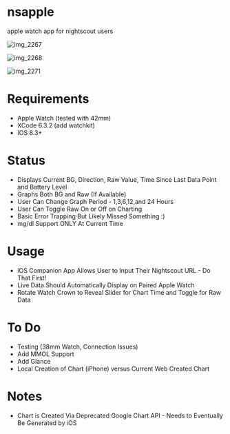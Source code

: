 # nsapple
apple watch app for nightscout users

![img_2267](https://cloud.githubusercontent.com/assets/8536751/8884324/dc92b102-3223-11e5-831f-70b5045fef79.PNG)

![img_2268](https://cloud.githubusercontent.com/assets/8536751/8884323/d919fd00-3223-11e5-879d-b04931907159.PNG)

![img_2271](https://cloud.githubusercontent.com/assets/8536751/8884361/2d739f46-3224-11e5-8417-f5642f2f9984.PNG)

# Requirements
* Apple Watch (tested with 42mm)
* XCode 6.3.2 (add watchkit)
* IOS 8.3+

# Status
* Displays Current BG, Direction, Raw Value, Time Since Last Data Point and Battery Level
* Graphs Both BG and Raw (If Available) 
* User Can Change Graph Period - 1,3,6,12,and 24 Hours
* User Can Toggle Raw On or Off on Charting
* Basic Error Trapping But Likely Missed Something :)
* mg/dl Support ONLY At Current Time

# Usage
* iOS Companion App Allows User to Input Their Nightscout URL - Do That First!
* Live Data Should Automatically Display on Paired Apple Watch
* Rotate Watch Crown to Reveal Slider for Chart Time and Toggle for Raw Data

# To Do
* Testing (38mm Watch, Connection Issues)
* Add MMOL Support
* Add Glance 
* Local Creation of Chart (iPhone) versus Current Web Created Chart

# Notes
* Chart is Created Via Deprecated Google Chart API - Needs to Eventually Be Generated by iOS 


